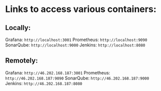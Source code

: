 # Links to access various containers:

## Locally:
Grafana: `http://localhost:3001`
Prometheus: `http://localhost:9090`
SonarQube: `http://localhost:9000`
Jenkins: `http://localhost:8080`


## Remotely:
Grafana: `http://46.202.168.187:3001`
Prometheus: `http://46.202.168.187:9090`
SonarQube: `http://46.202.168.187:9000`
Jenkins: `http://46.202.168.187:8080`